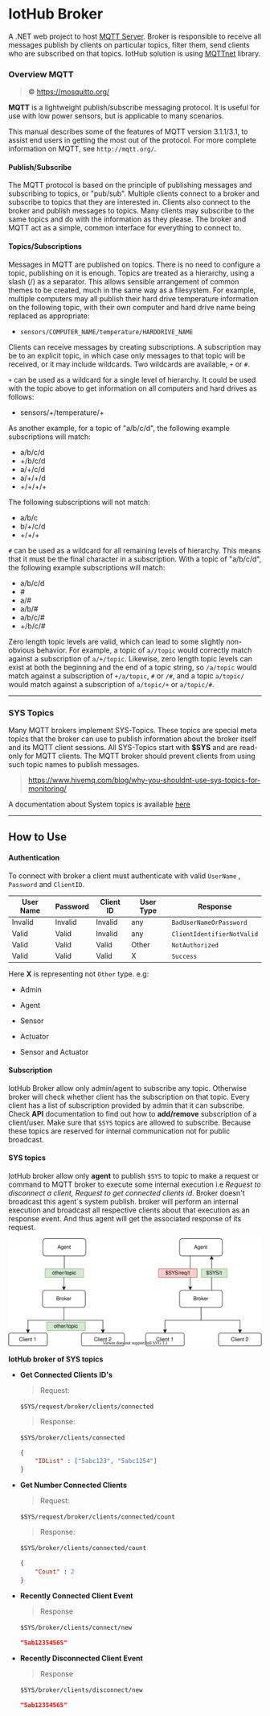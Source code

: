# IotHub Broker

A .NET web project to host [MQTT Server](https://github.com/chkr1011/MQTTnet). Broker is responsible to receive all messages publish by clients on particular topics, filter them, send clients who are subscribed on that topics. IotHub solution is using [MQTTnet](https://github.com/chkr1011/MQTTnet) library.



### Overview MQTT

>  **©** https://mosquitto.org/

**MQTT** is a lightweight publish/subscribe messaging protocol. It is useful for use with low power sensors, but is applicable to many scenarios.

This manual describes some of the features of MQTT version 3.1.1/3.1, to assist end users in getting the most out of the protocol. For more complete information on MQTT, see `http://mqtt.org/`.



#### Publish/Subscribe

The MQTT protocol is based on the principle of publishing messages and subscribing to topics, or "pub/sub". Multiple clients connect to a broker and subscribe to topics that they are interested in. Clients also connect to the broker and publish messages to topics. Many clients may subscribe to the same topics and do with the information as they please. The broker and MQTT act as a simple, common interface for everything to connect to. 



#### Topics/Subscriptions

Messages in MQTT are published on topics. There is no need to configure a topic, publishing on it is enough. Topics are treated as a hierarchy, using a slash (/) as a separator. This allows sensible arrangement of common themes to be created, much in the same way as a filesystem. For example, multiple computers may all publish their hard drive temperature information on the following topic, with their own computer and hard drive name being replaced as appropriate:

- `sensors/COMPUTER_NAME/temperature/HARDDRIVE_NAME`

Clients can receive messages by creating subscriptions. A subscription may be to an explicit topic, in which case only messages to that topic will be received, or it may include wildcards. Two wildcards are available, `+` or `#`.

`+` can be used as a wildcard for a single level of hierarchy. It could be used with the topic above to get information on all computers and hard drives as follows:

- sensors/+/temperature/+

As another example, for a topic of "a/b/c/d", the following example subscriptions will match:

- a/b/c/d
- +/b/c/d
- a/+/c/d
- a/+/+/d
- +/+/+/+

The following subscriptions will not match:

- a/b/c
- b/+/c/d
- +/+/+

`#` can be used as a wildcard for all remaining levels of hierarchy. This means that it must be the final character in a subscription. With a topic of "a/b/c/d", the following example subscriptions will match:

- a/b/c/d
- \#
- a/#
- a/b/#
- a/b/c/#
- +/b/c/#

Zero length topic levels are valid, which can lead to some slightly non-obvious behavior. For example, a topic of `a//topic` would correctly match against a subscription of `a/+/topic`. Likewise, zero length topic levels can exist at both the beginning and the end of a topic string, so `/a/topic` would match against a subscription of `+/a/topic`, `#` or `/#`, and a topic `a/topic/` would match against a subscription of `a/topic/+` or `a/topic/#`.

***



### SYS Topics

Many MQTT brokers implement SYS-Topics. These topics are special meta topics that the broker can use to publish information about the broker itself and its MQTT client sessions. All SYS-Topics start with **$SYS** and are read-only for MQTT clients. The MQTT broker should prevent clients from using such topic names to publish messages. 

> https://www.hivemq.com/blog/why-you-shouldnt-use-sys-topics-for-monitoring/

A documentation about System topics is available [here](https://github.com/mqtt/mqtt.github.io/wiki/SYS-Topics)

***



## How to Use

#### Authentication

To connect with broker a client must authenticate with valid `UserName` , `Password` and `ClientID`. 

| User Name | Password | Client ID | User Type | Response                   |
| --------- | -------- | --------- | --------- | -------------------------- |
| Invalid   | Invalid  | Invalid   | any       | `BadUserNameOrPassword`    |
| Valid     | Valid    | Invalid   | any       | `ClientIdentifierNotValid` |
| Valid     | Valid    | Valid     | Other     | `NotAuthorized`            |
| Valid     | Valid    | Valid     | X         | `Success`                  |

Here **X** is representing not `Other` type. e.g:

* Admin

* Agent

* Sensor

* Actuator

* Sensor and Actuator

  

#### Subscription

IotHub Broker allow only admin/agent to subscribe any topic. Otherwise broker will check whether client has the subscription on that topic. Every client has a list of subscription provided by admin that it can subscribe. Check **API** documentation to find out how to **add/remove** subscription of a client/user. Make sure that `$SYS` topics are allowed to subscribe. Because these topics are reserved for internal communication not for public broadcast.



#### SYS topics

IotHub broker allow only **agent** to publish `$SYS` to topic to make a request or command to MQTT broker to execute some internal execution i.e  *Request to disconnect a client, Request to get connected clients id*. Broker doesn't broadcast this agent`s system publish. broker will perform an internal execution and broadcast all respective clients about that execution as an response event. And thus agent will get the associated response of its request.



<p align="center">
	<img src="./images/system_topics.svg" />
</p>





**IotHub broker of SYS topics**

* **Get Connected Clients ID's**

  > Request:

  `$SYS/request/broker/clients/connected`

  > Response:

  `$SYS/broker/clients/connected`

  ```json
  {
      "IDList" : ["5abc123", "5abc1254"]
  }
  ```

  

* **Get Number Connected Clients**

  > Request:

  `$SYS/request/broker/clients/connected/count`

  > Response:

  `$SYS/broker/clients/connected/count`

  ```json
  {
      "Count" : 2
  }
  ```

* **Recently Connected Client Event**

  > Response

  `$SYS/broker/clients/connect/new`

  ```json
  "5ab12354565"
  ```

  

* **Recently Disconnected Client Event**

  > Response

  `$SYS/broker/clients/disconnect/new`

  ```json
  "5ab12354565"
  ```

  
